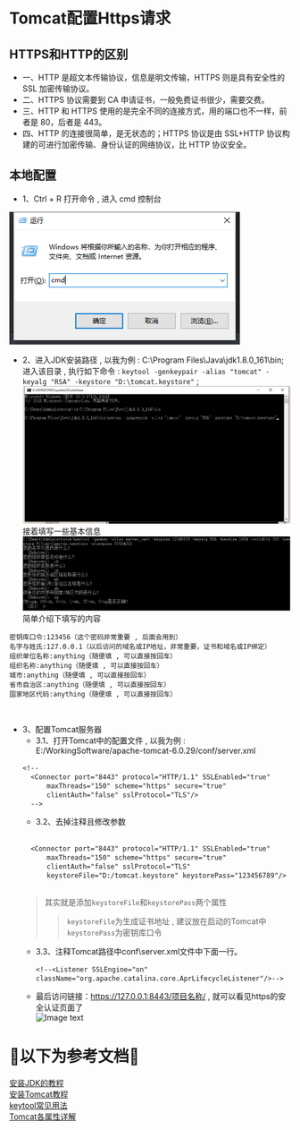 # Tomcat配置Https请求

## HTTPS和HTTP的区别<br>
* 一、HTTP 是超文本传输协议，信息是明文传输，HTTPS 则是具有安全性的 SSL 加密传输协议。
* 二、HTTPS 协议需要到 CA 申请证书，一般免费证书很少，需要交费。
* 三、HTTP 和 HTTPS 使用的是完全不同的连接方式，用的端口也不一样，前者是 80，后者是 443。
* 四、HTTP 的连接很简单，是无状态的；HTTPS 协议是由 SSL+HTTP 协议构建的可进行加密传输、身份认证的网络协议，比 HTTP 协议安全。

## 本地配置
* 1、Ctrl + R 打开命令 , 进入 cmd 控制台 <br>

![Image text](https://github.com/Vico-cuiym/HttpToHttps.github.io/blob/master/imgs/Ctrl%2BR.png)

* 2、进入JDK安装路径 , 以我为例 : C:\Program Files\Java\jdk1.8.0_161\bin;<br>
进入该目录 , 执行如下命令 : `keytool -genkeypair -alias "tomcat" -keyalg "RSA" -keystore "D:\tomcat.keystore"` ;
![Image text](https://github.com/Vico-cuiym/HttpToHttps.github.io/blob/master/imgs/cmd.png)<br>
接着填写一些基本信息<br>
![Image text](https://github.com/Vico-cuiym/HttpToHttps.github.io/blob/master/imgs/keytool.png)<br>
简单介绍下填写的内容
<pre><code>密钥库口令:123456（这个密码非常重要 , 后面会用到）
名字与姓氏:127.0.0.1（以后访问的域名或IP地址，非常重要，证书和域名或IP绑定）
组织单位名称:anything（随便填 , 可以直接按回车）
组织名称:anything（随便填 , 可以直接按回车）
城市:anything（随便填 , 可以直接按回车）
省市自治区:anything（随便填 , 可以直接按回车）
国家地区代码:anything（随便填 , 可以直接按回车）</code></pre><br>
* 3、配置Tomcat服务器
    * 3.1、打开Tomcat中的配置文件 , 以我为例 : E:/WorkingSoftware/apache-tomcat-6.0.29/conf/server.xml
    <pre><code>&lt;!--
    &lt;Connector port="8443" protocol="HTTP/1.1" SSLEnabled="true"
        maxThreads="150" scheme="https" secure="true"
        clientAuth="false" sslProtocol="TLS"/&gt;
    --&gt;</code></pre>
    * 3.2、去掉注释且修改参数
    <pre><code>
    &lt;Connector port="8443" protocol="HTTP/1.1" SSLEnabled="true"
        maxThreads="150" scheme="https" secure="true"
        clientAuth="false" sslProtocol="TLS" 
        keystoreFile="D:/tomcat.keystore" keystorePass="123456789"/&gt;
    </code></pre>
    >其实就是添加`keystoreFile`和`keystorePass`两个属性 
    >>`keystoreFile`为生成证书地址 , 建议放在启动的Tomcat中
    >>`keystorePass`为密钥库口令
    * 3.3、注释Tomcat路径中conf\server.xml文件中下面一行。
    <code><pre>
    &lt;!--&lt;Listener SSLEngine="on" className="org.apache.catalina.core.AprLifecycleListener"/&gt;--&gt;
    </code></pre>
    * 最后访问链接：https://127.0.0.1:8443/项目名称/ , 就可以看见https的安全认证页面了<br>
    ![Image text](https://github.com/Vico-cuiym/HttpToHttps.github.io/blob/master/imgs/Privatelink.png.png)<br>


# 🚨以下为参考文档🚨
[安装JDK的教程](https://jingyan.baidu.com/article/6dad5075d1dc40a123e36ea3.html)<br>
[安装Tomcat教程](https://jingyan.baidu.com/article/00a07f3872af0982d028dcb3.html)<br>
[keytool常见用法](https://www.cnblogs.com/benio/archive/2010/09/15/1826990.html)<br>
[Tomcat各属性详解](https://blog.csdn.net/weixin_33946605/article/details/92438866)<br>





